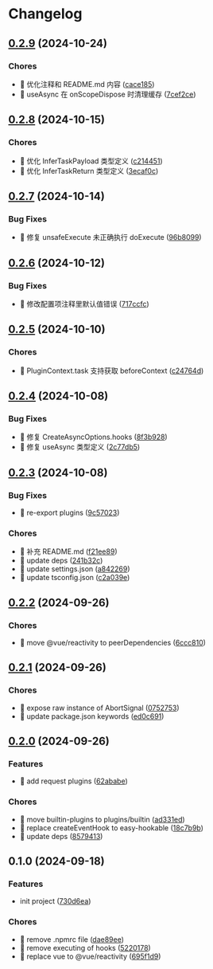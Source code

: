 # Changelog

## [0.2.9](https://github.com/l246804/use-async/compare/v0.2.8...v0.2.9) (2024-10-24)


### Chores

* 🤖 优化注释和 README.md 内容 ([cace185](https://github.com/l246804/use-async/commit/cace1855b01b3daa06706655bb95c75ec0fa3ef2))
* 🤖 useAsync 在 onScopeDispose 时清理缓存 ([7cef2ce](https://github.com/l246804/use-async/commit/7cef2ce54dbdbc5177e160ff9e1a098324121a59))

## [0.2.8](https://github.com/l246804/use-async/compare/v0.2.7...v0.2.8) (2024-10-15)


### Chores

* 🤖 优化 InferTaskPayload 类型定义 ([c214451](https://github.com/l246804/use-async/commit/c214451565183d584b0e3d745a87f03199478f74))
* 🤖 优化 InferTaskReturn 类型定义 ([3ecaf0c](https://github.com/l246804/use-async/commit/3ecaf0c0c62e6757054e2b786ef6a6a445de1f06))

## [0.2.7](https://github.com/l246804/use-async/compare/v0.2.6...v0.2.7) (2024-10-14)


### Bug Fixes

* 🐛 修复 unsafeExecute 未正确执行 doExecute ([96b8099](https://github.com/l246804/use-async/commit/96b80992b7374f368229dd1ea31542de12a71c4b))

## [0.2.6](https://github.com/l246804/use-async/compare/v0.2.5...v0.2.6) (2024-10-12)


### Bug Fixes

* 🐛 修改配置项注释里默认值错误 ([717ccfc](https://github.com/l246804/use-async/commit/717ccfcb6f908bec2d605f0ddb6dcfdc16d22fe6))

## [0.2.5](https://github.com/l246804/use-async/compare/v0.2.4...v0.2.5) (2024-10-10)


### Chores

* 🤖 PluginContext.task 支持获取 beforeContext ([c24764d](https://github.com/l246804/use-async/commit/c24764df3e4ed3f616b571be2f4a630e6e9adfb2))

## [0.2.4](https://github.com/l246804/use-async/compare/v0.2.3...v0.2.4) (2024-10-08)


### Bug Fixes

* 🐛 修复 CreateAsyncOptions.hooks ([8f3b928](https://github.com/l246804/use-async/commit/8f3b928734f75a386de410304610d3ec321a9e7d))
* 🐛 修复 useAsync 类型定义 ([2c77db5](https://github.com/l246804/use-async/commit/2c77db5647d9f2956ee199a3498779cbf94212a4))

## [0.2.3](https://github.com/l246804/use-async/compare/v0.2.2...v0.2.3) (2024-10-08)


### Bug Fixes

* 🐛 re-export plugins ([9c57023](https://github.com/l246804/use-async/commit/9c570230d03d50a220a80f1bbee3a8792809a835))


### Chores

* 🤖 补充 README.md ([f21ee89](https://github.com/l246804/use-async/commit/f21ee8984e2c7582c5984c25ba6f30ab5ab1dc20))
* 🤖 update deps ([241b32c](https://github.com/l246804/use-async/commit/241b32c828e07b4c7994c7674cd94e4a9db30784))
* 🤖 update settings.json ([a842269](https://github.com/l246804/use-async/commit/a842269fbf0eb6ab4b77fa80476f7ad1468e8dac))
* 🤖 update tsconfig.json ([c2a039e](https://github.com/l246804/use-async/commit/c2a039e0ab27dfa9e239f507db8922541061e677))

## [0.2.2](https://github.com/l246804/use-async/compare/v0.2.1...v0.2.2) (2024-09-26)


### Chores

* 🤖 move @vue/reactivity to peerDependencies ([6ccc810](https://github.com/l246804/use-async/commit/6ccc8100b9e3c8124483620e39efe2eb8d88626e))

## [0.2.1](https://github.com/l246804/use-async/compare/v0.2.0...v0.2.1) (2024-09-26)


### Chores

* 🤖 expose raw instance of AbortSignal ([0752753](https://github.com/l246804/use-async/commit/07527536ae5bfd3b7518f793fd6e2b65d3f30da1))
* 🤖 update package.json keywords ([ed0c691](https://github.com/l246804/use-async/commit/ed0c691e77ef4e6fbf5e94a4a3dcde1b9beab619))

## [0.2.0](https://github.com/l246804/use-async/compare/v0.1.0...v0.2.0) (2024-09-26)


### Features

* 🎸 add request plugins ([62ababe](https://github.com/l246804/use-async/commit/62ababe5101bd02fa6b20809a2bd7d52f9660eb0))


### Chores

* 🤖 move builtin-plugins to plugins/builtin ([ad331ed](https://github.com/l246804/use-async/commit/ad331edc685a150e5a9bafc9b5fb918acaacc9f8))
* 🤖 replace createEventHook to easy-hookable ([18c7b9b](https://github.com/l246804/use-async/commit/18c7b9b87da6b0810a138846d347956c2b962a22))
* 🤖 update deps ([8579413](https://github.com/l246804/use-async/commit/85794138e967c74bd3d91c9777b6dd0e9eed6298))

## 0.1.0 (2024-09-18)


### Features

* init project ([730d6ea](https://github.com/l246804/use-async/commit/730d6ea71c234ccd0a442fa432040320e6fba5d2))


### Chores

* 🤖 remove .npmrc file ([dae89ee](https://github.com/l246804/use-async/commit/dae89eefe017597590542b60a29c576abecf182c))
* 🤖 remove executing of hooks ([5220178](https://github.com/l246804/use-async/commit/5220178bddd91fc6cf6fde9a5a8d0a43a488eb88))
* 🤖 replace vue to @vue/reactivity ([695f1d9](https://github.com/l246804/use-async/commit/695f1d9f49c3ce711409933dded2d90bfc405b63))
